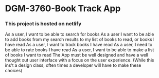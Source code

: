 # DGM-3760-Book Track App
 
### This project is hosted on netlify

As a user, I want to be able to search for books
As a user I want to be able to add books from my search results to my list of books to read, or books I have read
As a user, I want to track books I have read
As a user, I need to be able to rate books I have read
As a user, I want to be able to make a list of books I want to read
The App must be well designed and have a well thought out user interface with a focus on the user experience. (While this ins't a design class, often times a developer will have to make these choices)

